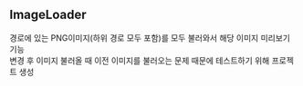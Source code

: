 ## ImageLoader

경로에 있는 PNG이미지(하위 경로 모두 포함)를 모두 불러와서 해당 이미지 미리보기 기능<br/>
변경 후 이미지 불러올 때 이전 이미지를 불러오는 문제 때문에 테스트하기 위해 프로젝트 생성